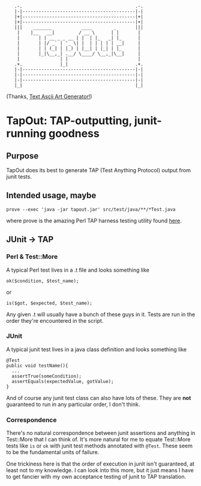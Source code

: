        .-.                                          .-.
       |-|------------------------------------------|-|
       |+|------------------------------------------|+|
       |+|------------------------------------------|+|
       |||    _______           ____        _       |||
        |    |__   __|         / __ \      | |       |
        |       | | __ _ _ __ | |  | |_   _| |_      |
        |       | |/ _` | '_ \| |  | | | | | __|     |
        |       | | (_| | |_) | |__| | |_| | |_      |
        |       |_|\__,_| .__/ \____/ \__,_|\__|     |
        |               | |                          |
       .+.              |_|                         .+.
       |-|------------------------------------------|-|
       |-|------------------------------------------|-|
       |-|------------------------------------------|-|
       |_|                                          |_|


(Thanks, [Text Ascii Art Generator!](http://patorjk.com/software/taag/))

TapOut: TAP-outputting, junit-running goodness
==============================================

## Purpose ##

TapOut does its best to generate TAP (Test Anything Protocol) output
from junit tests.

## Intended usage, maybe ##

    prove --exec 'java -jar tapout.jar' src/test/java/**/*Test.java

where prove is the amazing Perl TAP harness testing utility found 
[here](http://search.cpan.org/~andya/Test-Harness-3.22/bin/prove).

## JUnit -> TAP ##

### Perl & Test::More 
A typical Perl test lives in a .t file and looks something like

    ok($condition, $test_name);

or

    is($got, $expected, $test_name);

Any given .t will usually have a bunch of these guys in it. Tests
are run in the order they're encountered in the script.

### JUnit
A typical junit test lives in a java class definition and looks
something like

    @Test
    public void testName(){
      ...
      assertTrue(someCondition);
      assertEquals(expectedValue, gotValue);
    }

And of course any junit test class can also have lots of these.
They are **not** guaranteed to run in any particular order, I 
don't think.

### Correspondence
There's no natural correspondence between junit assertions and anything
in Test::More that I can think of. It's more natural for me to equate 
Test::More tests like `is` or `ok` with junit test methods annotated with
`@Test`. These seem to be the fundamental units of failure.

One trickiness here is that the order of execution in junit isn't 
guaranteed, at least not to my knowledge. I can look into this more,
but it just means I have to get fancier with my own acceptance testing
of junit to TAP translation.




